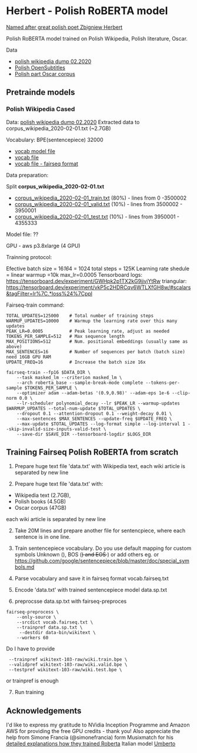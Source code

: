 # Herbert - Polish RoBERTA model


[Named after great polish poet Zbigniew Herbert](https://en.wikipedia.org/wiki/Zbigniew_Herbert)


Polish RoBERTA model trained on Polish Wikipedia, Polish literature, Oscar.


Data

* [polish wikipedia dump 02.2020](https://dumps.wikimedia.org/plwiki/20200101/)
* [Polish OpenSubtitles](https://object.pouta.csc.fi/OPUS-OpenSubtitles/v2018/mono/pl.txt.gz)
* [Polish part Oscar corpus](https://traces1.inria.fr/oscar/files/Compressed/pl_dedup.txt.gz)


## Pretrainde models


### Polish Wikipedia Cased

Data: [polish wikipedia dump 02.2020](https://dumps.wikimedia.org/plwiki/20200101/)
Extracted data to corpus_wikipedia_2020-02-01.txt (~2.7GB)

Vocabulary: BPE(sentencepiece) 32000

* [vocab model file](/data/wiki_model/vocab/wikipedia_upper_voc_32000_sen10000000.model)
* [vocab file](/data/wiki_model/vocab/wikipedia_upper_voc_32000_sen10000000.vocab)
* [vocab file - fairseq format](/data/wiki_model/vocab/wikipedia_upper_voc_32000_sen10000000_fair.vocab)

Data preparation:

Split **corpus_wikipedia_2020-02-01.txt**

* [corpus_wikipedia_2020-02-01_train.txt]() (80%) - lines from 0 -3500002
* [corpus_wikipedia_2020-02-01_valid.txt]() (10%) - lines from 3500002 - 3950001
* [corpus_wikipedia_2020-02-01_test.txt]()  (10%) - lines from 3950001 - 4355333

Model file: ??

GPU - aws p3.8xlarge (4 GPU)

Trainning protocol:

Efective batch size = 16*16*4 = 1024
total steps = 125K
Learning rate shedule = linear
warmup =10k
max_lr=0.0005
Tensorboard logs: https://tensorboard.dev/experiment/GWHpk2p1TX2kG9jjvjYtRw
triangular: https://tensorboard.dev/experiment/vkP5c2HDRCqv6WTLXfGH8w/#scalars&tagFilter=lr%7C.*loss%24%7Cppl



Fairseq-train command:

```
TOTAL_UPDATES=125000    # Total number of training steps
WARMUP_UPDATES=10000    # Warmup the learning rate over this many updates
PEAK_LR=0.0005          # Peak learning rate, adjust as needed
TOKENS_PER_SAMPLE=512   # Max sequence length
MAX_POSITIONS=512       # Num. positional embeddings (usually same as above)
MAX_SENTENCES=16        # Number of sequences per batch (batch size) need 16GB GPU RAM
UPDATE_FREQ=16          # Increase the batch size 16x

fairseq-train --fp16 $DATA_DIR \
    --task masked_lm --criterion masked_lm \
    --arch roberta_base --sample-break-mode complete --tokens-per-sample $TOKENS_PER_SAMPLE \
    --optimizer adam --adam-betas '(0.9,0.98)' --adam-eps 1e-6 --clip-norm 0.0 \
    --lr-scheduler polynomial_decay --lr $PEAK_LR --warmup-updates $WARMUP_UPDATES --total-num-update $TOTAL_UPDATES \
    --dropout 0.1 --attention-dropout 0.1 --weight-decay 0.01 \
    --max-sentences $MAX_SENTENCES --update-freq $UPDATE_FREQ \
    --max-update $TOTAL_UPDATES --log-format simple --log-interval 1 --skip-invalid-size-inputs-valid-test \
    --save-dir $SAVE_DIR --tensorboard-logdir $LOGS_DIR

```




## Training Fairseq Polish RoBERTA from scratch



1. Prepare huge text file 'data.txt' with Wikipedia text, each wiki article is separated by new line


1. Prepare huge text file 'data.txt' with: 

 * Wikipedia text (2.7GB), 
 * Polish books (4.5GB) 
 * Oscar corpus (47GB)
 
 each wiki article is separated by new line

2. Take 20M lines and prepare another file for sentencpiece, where each sentence is in one line. 

3. Train sentencepiece vocabulary. 
Do you use default mapping for custom symbols Unknown (<unk>), BOS (<s>) and EOS </s>) or add others eg. <pad> or <mask> https://github.com/google/sentencepiece/blob/master/doc/special_symbols.md

4. Parse vocabulary and save it in fairseq format vocab.fairseq.txt
5. Encode 'data.txt' with trained sentencepiece model data.sp.txt
6. preprocsse data.sp.txt with fairseq-preproces
```
fairseq-preprocess \
    --only-source \
    --srcdict vocab.fairseq.txt \
    --trainpref data.sp.txt \
     --destdir data-bin/wikitext \
    --workers 60
```

Do I have to provide 
```
 --trainpref wikitext-103-raw/wiki.train.bpe \
 --validpref wikitext-103-raw/wiki.valid.bpe \
 --testpref wikitext-103-raw/wiki.test.bpe \
```
or trainpref is enough

7. Run training 



## Acknowledgements

I'd like to express my gratitude to NVidia Inception Programme and Amazon AWS for providing the free GPU credits - thank you! 
Also appreciate the help from Simone Francia (@simonefrancia) form Musixmatch for his [detailed explanations how they trained Roberta](https://github.com/musixmatchresearch/umberto/issues/2) Italian model [Umberto ](https://github.com/musixmatchresearch/umberto)

